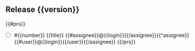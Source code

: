 Release {{version}}
----
{{#prs}}
- [ ] #{{number}} {{title}} {{#assignee}}@{{login}}{{/assignee}}{{^assignee}}{{#user}}@{{login}}{{/user}}{{/assignee}}
{{/prs}}
